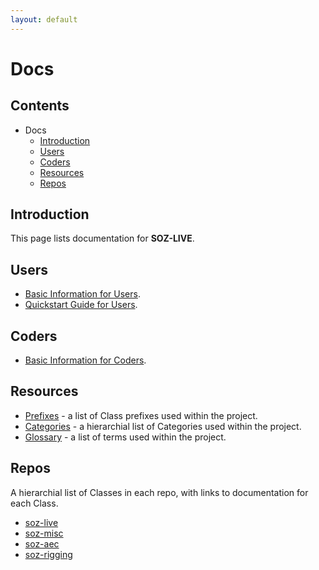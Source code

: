 ```yaml
---
layout: default
---
```


# Docs

## Contents

- Docs
  - [Introduction](#introduction)
  - [Users](#users)
  - [Coders](#coders)
  - [Resources](#resources)
  - [Repos](#repos)
  
## Introduction

This page lists documentation for **SOZ-LIVE**.  

## Users

- [Basic Information for Users](/docs/users-basics.html).
- [Quickstart Guide for Users](/docs/users-quickstart.html).


## Coders

- [Basic Information for Coders](/docs/coders-basics.html).


## Resources

- [Prefixes](/docs/prefixes.html) - a list of Class prefixes used within the project.
- [Categories](/docs/categories.html) - a hierarchial list of Categories used within the project.
- [Glossary](/docs/glossary.html) - a list of terms used within the project.

## Repos

A hierarchial list of Classes in each repo, with links to documentation for each Class.

- [soz-live](/repos/soz-live.html)
- [soz-misc](/repos/soz-misc.html)
- [soz-aec](/repos/soz-aec.html)
- [soz-rigging](/repos/soz-rigging.html)
